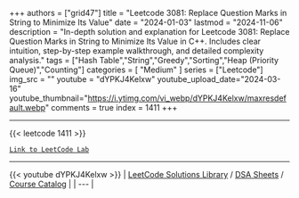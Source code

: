 
+++
authors = ["grid47"]
title = "Leetcode 3081: Replace Question Marks in String to Minimize Its Value"
date = "2024-01-03"
lastmod = "2024-11-06"
description = "In-depth solution and explanation for Leetcode 3081: Replace Question Marks in String to Minimize Its Value in C++. Includes clear intuition, step-by-step example walkthrough, and detailed complexity analysis."
tags = ["Hash Table","String","Greedy","Sorting","Heap (Priority Queue)","Counting"]
categories = [
    "Medium"
]
series = ["Leetcode"]
img_src = ""
youtube = "dYPKJ4Kelxw"
youtube_upload_date="2024-03-16"
youtube_thumbnail="https://i.ytimg.com/vi_webp/dYPKJ4Kelxw/maxresdefault.webp"
comments = true
index = 1411
+++



---
{{< leetcode 1411 >}}

[`Link to LeetCode Lab`](https://leetcode.com/problems/replace-question-marks-in-string-to-minimize-its-value/description/)

---
{{< youtube dYPKJ4Kelxw >}}
| [LeetCode Solutions Library](https://grid47.xyz/leetcode/) / [DSA Sheets](https://grid47.xyz/sheets/) / [Course Catalog](https://grid47.xyz/courses/) |
| --- |
